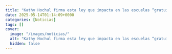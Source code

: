 ```yaml
---
title: "Kathy Hochul firma esta ley que impacta en las escuelas “gratuitas” de Nueva York"
date: 2025-05-14T01:14:09+0000
categories: [Noticias]
tags: []
cover:
  image: "/images/noticias/"
  alt: "Kathy Hochul firma esta ley que impacta en las escuelas “gratuitas” de Nueva York"
  hidden: false
---
```




